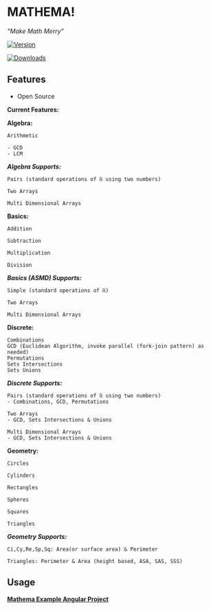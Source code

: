 
  

# MATHEMA!

  

  

_"Make Math Merry"_

  

  

  

[![Version](https://img.shields.io/npm/v/mathema.svg)](https://www.npmjs.com/package/mathema)

  

  

[![Downloads](https://img.shields.io/npm/dm/mathema.svg)](https://www.npmjs.com/package/mathema)

  

  

  

## Features

- Open Source

  

**Current Features:**

**Algebra:**

	Arithmetic

	- GCD 	
	- LCM

***Algebra Supports:***

	Pairs (standard operations of ℝ using two numbers)
	
	Two Arrays

	Multi Dimensional Arrays

**Basics:**

	Addition

	Subtraction

	Multiplication

	Division

***Basics (ASMD) Supports:***

	Simple (standard operations of ℝ)
	
	Two Arrays

	Multi Dimensional Arrays

**Discrete:**

	Combinations
	GCD (Euclidean Algorithm, invoke parallel (fork-join pattern) as needed)
	Permutations
	Sets Intersections
	Sets Unions

  ***Discrete Supports:***

	Pairs (standard operations of ℝ using two numbers) 
	- Combinations, GCD, Permutations

	Two Arrays
	- GCD, Sets Intersections & Unions

	Multi Dimensional Arrays
	- GCD, Sets Intersections & Unions

**Geometry:**

	Circles

	Cylinders

	Rectangles

	Spheres

	Squares

	Triangles

  

***Geometry Supports:***

	Ci,Cy,Re,Sp,Sq: Area(or surface area) & Perimeter

	Triangles: Perimeter & Area (height based, ASA, SAS, SSS)

## Usage

  

**[Mathema Example Angular Project](https://github.com/ceotrammell/mathema-example)**